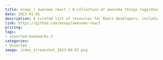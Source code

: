 ```yaml
---
title: enaqx | awesome react | A collection of awesome things regarding React ecosystem.
date: 2023-01-01
description: A curated list of resources for React developers, including libraries, tools, and other useful links.
link: https://github.com/enaqx/awesome-react
pricing: 
tags: 
- unsorted-bookmarks-2 
categories: 
- Unsorted 
image: index_screenshot_2023-09-07.png
---
```

